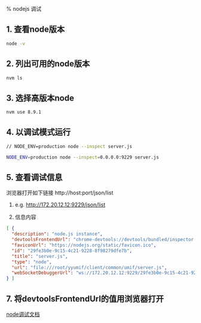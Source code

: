 % nodejs 调试

## 1. 查看node版本
```bash
node -v
```

## 2. 列出可用的node版本
```bash
nvm ls
```

## 3. 选择高版本node
```bash
nvm use 8.9.1
```

## 4. 以调试模式运行
```bash
// NODE_ENV=production node --inspect server.js

NODE_ENV=production node --inspect=0.0.0.0:9229 server.js
```
## 5. 查看调试信息
浏览器打开如下链接
http://host:port/json/list

1. e.g. http://172.20.12.12:9229/json/list

2. 信息内容
```json
[ {
  "description": "node.js instance",
  "devtoolsFrontendUrl": "chrome-devtools://devtools/bundled/inspector.html?experiments=true&v8only=true&ws=172.20.12.12:9229/29fe3b0e-9c15-4c21-9228-8f98279dfe7b",
  "faviconUrl": "https://nodejs.org/static/favicon.ico",
  "id": "29fe3b0e-9c15-4c21-9228-8f98279dfe7b",
  "title": "server.js",
  "type": "node",
  "url": "file:///root/yyumif/client/common/umif/server.js",
  "webSocketDebuggerUrl": "ws://172.20.12.12:9229/29fe3b0e-9c15-4c21-9228-8f98279dfe7b"
} ]

```

## 7. 将devtoolsFrontendUrl的值用浏览器打开


[node调试文档](https://nodejs.org/en/docs/guides/debugging-getting-started/)



